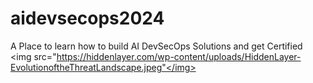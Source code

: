 # aidevsecops2024
A Place to learn how to build AI DevSecOps Solutions and get Certified
<img src="https://hiddenlayer.com/wp-content/uploads/HiddenLayer-EvolutionoftheThreatLandscape.jpeg"</img>
